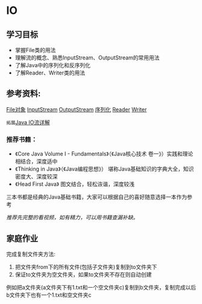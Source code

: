 # IO

## 学习目标
- 掌握File类的用法
- 理解流的概念、熟悉InputStream、OutputStream的常用用法
- 了解Java中的序列化和反序列化
- 了解Reader、Writer类的用法

## 参考资料:

[File对象](https://www.liaoxuefeng.com/wiki/1252599548343744/1298069154955297)
[InputStream](https://www.liaoxuefeng.com/wiki/1252599548343744/1298069163343905)
[OutputStream](https://www.liaoxuefeng.com/wiki/1252599548343744/1298069169635361)
[序列化](https://www.liaoxuefeng.com/wiki/1252599548343744/1298366845681698)
[Reader](https://www.liaoxuefeng.com/wiki/1252599548343744/1298069154955297)
[Writer](https://www.liaoxuefeng.com/wiki/1252599548343744/1298069154955297)

`拓展`[Java IO流详解](https://juejin.im/post/5d4ee73ae51d4561c94b0f9d#heading-0)

### 推荐书籍：
- 《Core Java Volume I - Fundamentals》（《Java核心技术 卷一》）实践和理论相结合，深度适中
- 《Thinking in Java》（《Java编程思想》） 堪称Java基础知识的字典大全，知识密度大、深度较深
- 《Head First Java》 图文结合，轻松诙谐，深度较浅

三本书都是经典的Java基础书籍，大家可以根据自己的喜好随意选择一本作为参考

_推荐先完整的看视频，如有精力，可以用书籍查漏补缺。_

## 家庭作业

完成复制文件夹方法:
1. 把文件夹from下的所有文件(包括子文件夹)复制到to文件夹下
2. 保证to文件夹为空文件夹，如果to文件夹不存在则自动创建

例如把a文件夹(a文件夹下有1.txt和一个空文件夹c)复制到b文件夹，复制完成以后b文件夹下也有一个1.txt和空文件夹c